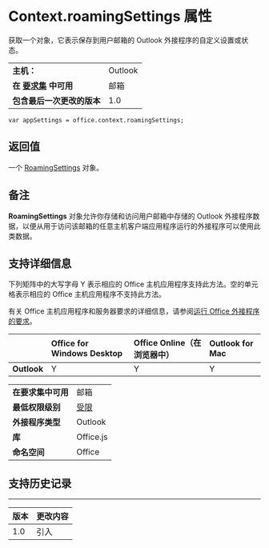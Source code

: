 
# Context.roamingSettings 属性
获取一个对象，它表示保存到用户邮箱的 Outlook 外接程序的自定义设置或状态。

|||
|:-----|:-----|
|**主机：**|Outlook|
|**在 [要求集](../../docs/overview/specify-office-hosts-and-api-requirements.md) 中可用**|邮箱|
|**包含最后一次更改的版本**|1.0|

```
var appSettings = office.context.roamingSettings;
```


## 返回值

一个 [RoamingSettings](http://msdn.microsoft.com/library/cf21bb08-7274-4ad6-ae9e-b2c12f92abc9%28Office.15%29.aspx) 对象。


## 备注

**RoamingSettings** 对象允许你存储和访问用户邮箱中存储的 Outlook 外接程序数据，以便从用于访问该邮箱的任意主机客户端应用程序运行的外接程序可以使用此类数据。


## 支持详细信息


下列矩阵中的大写字母 Y 表示相应的 Office 主机应用程序支持此方法。空的单元格表示相应的 Office 主机应用程序不支持此方法。

有关 Office 主机应用程序和服务器要求的详细信息，请参阅[运行 Office 外接程序的要求](../../docs/overview/requirements-for-running-office-add-ins.md)。


||**Office for Windows Desktop**|**Office Online（在浏览器中）**|**Outlook for Mac**|
|:-----|:-----|:-----|:-----|
|**Outlook**|Y|Y|Y|

|||
|:-----|:-----|
|**在要求集中可用**|邮箱|
|**最低权限级别**|[受限](../../docs/develop/requesting-permissions-for-api-use-in-content-and-task-pane-add-ins.md)|
|**外接程序类型**|Outlook|
|**库**|Office.js|
|**命名空间**|Office|

## 支持历史记录



****


|**版本**|**更改内容**|
|:-----|:-----|
|1.0|引入|
